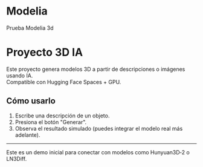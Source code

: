 # Modelia
Prueba Modelia 3d

# Proyecto 3D IA

Este proyecto genera modelos 3D a partir de descripciones o imágenes usando IA.  
Compatible con Hugging Face Spaces + GPU.

## Cómo usarlo

1. Escribe una descripción de un objeto.
2. Presiona el botón "Generar".
3. Observa el resultado simulado (puedes integrar el modelo real más adelante).

---

Este es un demo inicial para conectar con modelos como Hunyuan3D‑2 o LN3Diff.
